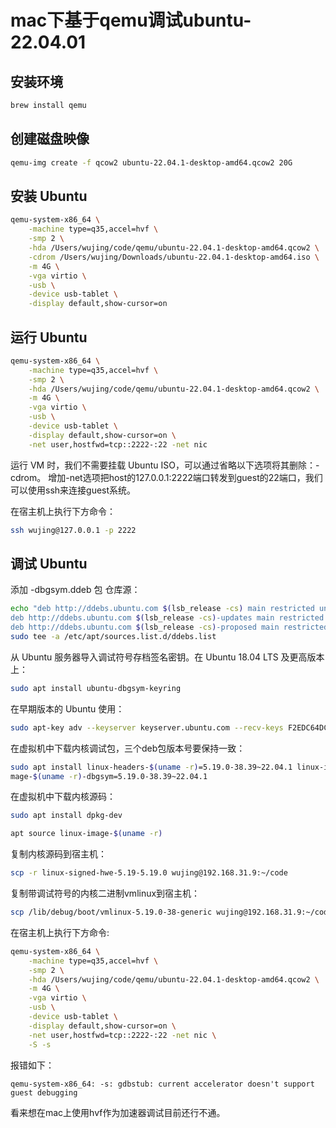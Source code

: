 # mac下基于qemu调试ubuntu-22.04.01

## 安装环境

```bash
brew install qemu
```

## 创建磁盘映像

```bash
qemu-img create -f qcow2 ubuntu-22.04.1-desktop-amd64.qcow2 20G
```

## 安装 Ubuntu

```bash
qemu-system-x86_64 \
    -machine type=q35,accel=hvf \
    -smp 2 \
    -hda /Users/wujing/code/qemu/ubuntu-22.04.1-desktop-amd64.qcow2 \
    -cdrom /Users/wujing/Downloads/ubuntu-22.04.1-desktop-amd64.iso \
    -m 4G \
    -vga virtio \
    -usb \
    -device usb-tablet \
    -display default,show-cursor=on
```

## 运行 Ubuntu

```bash
qemu-system-x86_64 \
    -machine type=q35,accel=hvf \
    -smp 2 \
    -hda /Users/wujing/code/qemu/ubuntu-22.04.1-desktop-amd64.qcow2 \
    -m 4G \
    -vga virtio \
    -usb \
    -device usb-tablet \
    -display default,show-cursor=on \
    -net user,hostfwd=tcp::2222-:22 -net nic
```

运行 VM 时，我们不需要挂载 Ubuntu ISO，可以通过省略以下选项将其删除：-cdrom。
增加-net选项把host的127.0.0.1:2222端口转发到guest的22端口，我们可以使用ssh来连接guest系统。

在宿主机上执行下方命令：

```bash
ssh wujing@127.0.0.1 -p 2222
```

## 调试 Ubuntu

添加 -dbgsym.ddeb 包 仓库源：

```bash
echo "deb http://ddebs.ubuntu.com $(lsb_release -cs) main restricted universe multiverse
deb http://ddebs.ubuntu.com $(lsb_release -cs)-updates main restricted universe multiverse
deb http://ddebs.ubuntu.com $(lsb_release -cs)-proposed main restricted universe multiverse" | \
sudo tee -a /etc/apt/sources.list.d/ddebs.list
```

从 Ubuntu 服务器导入调试符号存档签名密钥。在 Ubuntu 18.04 LTS 及更高版本上：

```bash
sudo apt install ubuntu-dbgsym-keyring
```

在早期版本的 Ubuntu 使用：

```bash
sudo apt-key adv --keyserver keyserver.ubuntu.com --recv-keys F2EDC64DC5AEE1F6B9C621F0C8CAB6595FDFF622
```

在虚拟机中下载内核调试包，三个deb包版本号要保持一致：

```bash
sudo apt install linux-headers-$(uname -r)=5.19.0-38.39~22.04.1 linux-i
mage-$(uname -r)-dbgsym=5.19.0-38.39~22.04.1
```

在虚拟机中下载内核源码：

```bash
sudo apt install dpkg-dev
```

```bash
apt source linux-image-$(uname -r)
```

复制内核源码到宿主机：

```bash
scp -r linux-signed-hwe-5.19-5.19.0 wujing@192.168.31.9:~/code
```

复制带调试符号的内核二进制vmlinux到宿主机：

```bash
scp /lib/debug/boot/vmlinux-5.19.0-38-generic wujing@192.168.31.9:~/code/linux-signed-hwe-5.19-5.19.0
```

在宿主机上执行下方命令:

```bash
qemu-system-x86_64 \
    -machine type=q35,accel=hvf \
    -smp 2 \
    -hda /Users/wujing/code/qemu/ubuntu-22.04.1-desktop-amd64.qcow2 \
    -m 4G \
    -vga virtio \
    -usb \
    -device usb-tablet \
    -display default,show-cursor=on \
    -net user,hostfwd=tcp::2222-:22 -net nic \
    -S -s
```

报错如下：

```text
qemu-system-x86_64: -s: gdbstub: current accelerator doesn't support guest debugging
```

看来想在mac上使用hvf作为加速器调试目前还行不通。
